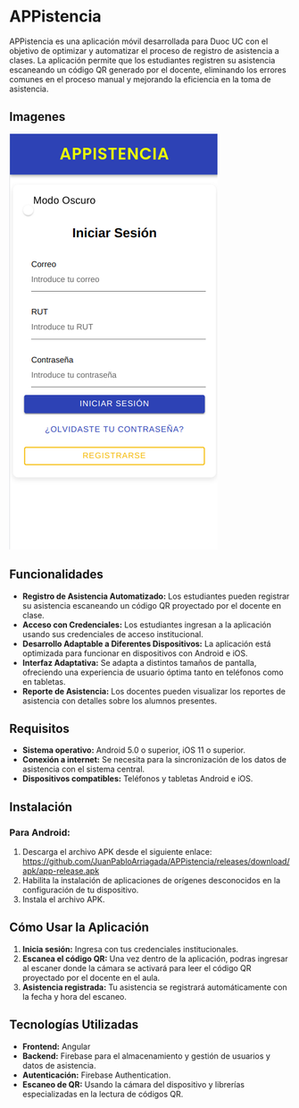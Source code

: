 # APPistencia

APPistencia es una aplicación móvil desarrollada para Duoc UC con el objetivo de optimizar y automatizar el proceso de registro de asistencia a clases. La aplicación permite que los estudiantes registren su asistencia escaneando un código QR generado por el docente, eliminando los errores comunes en el proceso manual y mejorando la eficiencia en la toma de asistencia.

## Imagenes

![Texto alternativo](resources/Captura%20desde%202024-12-05%2005-31-26.png)

## Funcionalidades

- **Registro de Asistencia Automatizado:** Los estudiantes pueden registrar su asistencia escaneando un código QR proyectado por el docente en clase.
- **Acceso con Credenciales:** Los estudiantes ingresan a la aplicación usando sus credenciales de acceso institucional.
- **Desarrollo Adaptable a Diferentes Dispositivos:** La aplicación está optimizada para funcionar en dispositivos con Android e iOS.
- **Interfaz Adaptativa:** Se adapta a distintos tamaños de pantalla, ofreciendo una experiencia de usuario óptima tanto en teléfonos como en tabletas.
- **Reporte de Asistencia:** Los docentes pueden visualizar los reportes de asistencia con detalles sobre los alumnos presentes.

## Requisitos

- **Sistema operativo:** Android 5.0 o superior, iOS 11 o superior.
- **Conexión a internet:** Se necesita para la sincronización de los datos de asistencia con el sistema central.
- **Dispositivos compatibles:** Teléfonos y tabletas Android e iOS.

## Instalación

### Para Android:

1. Descarga el archivo APK desde el siguiente enlace: https://github.com/JuanPabloArriagada/APPistencia/releases/download/apk/app-release.apk
2. Habilita la instalación de aplicaciones de orígenes desconocidos en la configuración de tu dispositivo.
3. Instala el archivo APK.


## Cómo Usar la Aplicación

1. **Inicia sesión:** Ingresa con tus credenciales institucionales.
2. **Escanea el código QR:** Una vez dentro de la aplicación, podras ingresar al escaner donde la cámara se activará para leer el código QR proyectado por el docente en el aula.
3. **Asistencia registrada:** Tu asistencia se registrará automáticamente con la fecha y hora del escaneo.

## Tecnologías Utilizadas

- **Frontend:** Angular
- **Backend:** Firebase para el almacenamiento y gestión de usuarios y datos de asistencia.
- **Autenticación:** Firebase Authentication.
- **Escaneo de QR:** Usando la cámara del dispositivo y librerías especializadas en la lectura de códigos QR.


